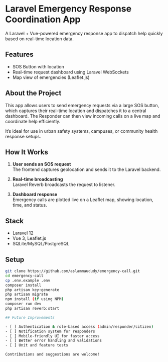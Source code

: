 # Laravel Emergency Response Coordination App

A Laravel + Vue-powered emergency response app to dispatch help quickly based on real-time location data.

## Features
- SOS Button with location
- Real-time request dashboard using Laravel WebSockets
- Map view of emergencies (Leaflet.js)

## About the Project

This app allows users to send emergency requests via a large SOS button, which captures their real-time location and dispatches it to a central dashboard. The Responder can then view incoming calls on a live map and coordinate help efficiently.

It’s ideal for use in urban safety systems, campuses, or community health response setups.

## How It Works

1. **User sends an SOS request**  
   The frontend captures geolocation and sends it to the Laravel backend.

2. **Real-time broadcasting**  
   Laravel Reverb broadcasts the request to listener.

3. **Dashboard response**  
   Emergency calls are plotted live on a Leaflet map, showing location, time, and status.


## Stack
- Laravel 12
- Vue 3, Leaflet.js
- SQLite/MySQL/PostgreSQL

## Setup
```bash
git clone https://github.com/aslammaududy/emergency-call.git
cd emergency-call
cp .env.example .env
composer install
php artisan key:generate
php artisan migrate
npm install (if using NPM)
composer run dev
php artisan reverb:start

## Future Improvements

- [ ] Authentication & role-based access (admin/responder/citizen)
- [ ] Notification system for responders
- [ ] Mobile-friendly UI for faster access
- [ ] Better error handling and validations
- [ ] Unit and feature tests

Contributions and suggestions are welcome!
